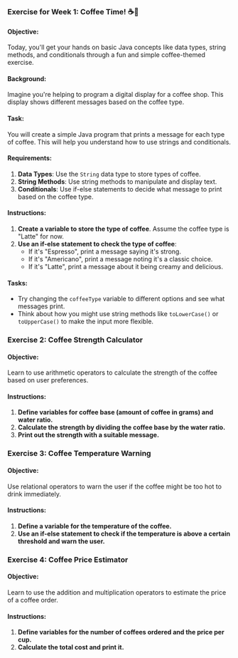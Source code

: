 ### Exercise for Week 1: Coffee Time! ☕🌟

#### Objective:
Today, you'll get your hands on basic Java concepts like data types, string methods, and conditionals through a fun and simple coffee-themed exercise.

#### Background:
Imagine you're helping to program a digital display for a coffee shop. This display shows different messages based on the coffee type.

#### Task:
You will create a simple Java program that prints a message for each type of coffee. This will help you understand how to use strings and conditionals.

#### Requirements:
1. **Data Types**: Use the `String` data type to store types of coffee.
2. **String Methods**: Use string methods to manipulate and display text.
3. **Conditionals**: Use if-else statements to decide what message to print based on the coffee type.

#### Instructions:
1. **Create a variable to store the type of coffee**. Assume the coffee type is "Latte" for now.
2. **Use an if-else statement to check the type of coffee**:
   - If it's "Espresso", print a message saying it's strong.
   - If it's "Americano", print a message noting it's a classic choice.
   - If it's "Latte", print a message about it being creamy and delicious.


#### Tasks:
- Try changing the `coffeeType` variable to different options and see what messages print.
- Think about how you might use string methods like `toLowerCase()` or `toUpperCase()` to make the input more flexible.



### Exercise 2: Coffee Strength Calculator
#### Objective:
Learn to use arithmetic operators to calculate the strength of the coffee based on user preferences.

#### Instructions:
1. **Define variables for coffee base (amount of coffee in grams) and water ratio.**
2. **Calculate the strength by dividing the coffee base by the water ratio.**
3. **Print out the strength with a suitable message.**



### Exercise 3: Coffee Temperature Warning
#### Objective:
Use relational operators to warn the user if the coffee might be too hot to drink immediately.

#### Instructions:
1. **Define a variable for the temperature of the coffee.**
2. **Use an if-else statement to check if the temperature is above a certain threshold and warn the user.**



### Exercise 4: Coffee Price Estimator
#### Objective:
Learn to use the addition and multiplication operators to estimate the price of a coffee order.

#### Instructions:
1. **Define variables for the number of coffees ordered and the price per cup.**
2. **Calculate the total cost and print it.**

